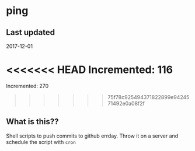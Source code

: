 # ping

## Last updated
2017-12-01

<<<<<<< HEAD
Incremented: 116
=======
Incremented: 270
>>>>>>> 75f78c925494371822899e9424571492e0a08f2f

## What is this?? 
Shell scripts to push commits to github errday. Throw it on a server and schedule the script with `cron`
